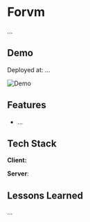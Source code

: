 # Forvm

...

## Demo

Deployed at: ...

![Demo]()

## Features

- ...

## Tech Stack

**Client:**

**Server**:

## Lessons Learned

...
